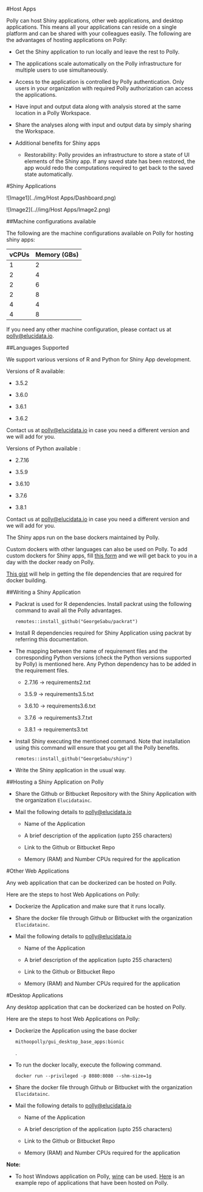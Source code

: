 #Host Apps

Polly can host Shiny applications, other web applications, and desktop applications. This means all your applications can reside on a single platform and can be shared with your colleagues easily. The following are the advantages of hosting applications on Polly: 

*	Get the Shiny application to run locally and leave the rest to Polly.

*	The applications scale automatically on the Polly infrastructure for multiple users to use simultaneously.

*	Access to the application is controlled by Polly authentication. Only users in your organization with required Polly authorization can access the applications.

*	Have input and output data along with analysis stored at the same location in a Polly Workspace.

*	Share the analyses along with input and output data by simply sharing the Workspace. 

*	Additional benefits for Shiny apps

	*	Restorability: Polly provides an infrastructure to store a state of UI elements of the Shiny app. If any saved state has been restored, the app would redo the computations required to get back to the saved state automatically. 


#Shiny Applications

![Image1](../img/Host Apps/Dashboard.png)

![Image2](..//img/Host Apps/Image2.png)

##Machine configurations available

The following are the machine configurations available on Polly for hosting shiny apps: 

| vCPUs | Memory (GBs) |
|-------|--------------|
| 1     | 2            |
| 2     | 4            |
| 2     | 6            |
| 2     | 8            |
| 4     | 4            |
| 4     | 8            |

If you need any other machine configuration, please contact us at [polly@elucidata.io](mailto:polly@elucidata.io).

##Languages Supported

We support various versions of R and Python for Shiny App development.

Versions of R available: 

*	3.5.2

*	3.6.0

*	3.6.1

*	3.6.2

Contact us at [polly@elucidata.io](mailto:polly@elucidata.io) in case you need a different version and we will add for you.

Versions of Python available : 

*	2.7.16

*	3.5.9

*	3.6.10

*	3.7.6

*	3.8.1

Contact us at [polly@elucidata.io](mailto:polly@elucidata.io) in case you need a different version and we will add for you.

The Shiny apps run on the base dockers maintained by Polly.

Custom dockers with other languages can also be used on Polly. To add custom dockers for Shiny apps, fill [this form](https://forms.gle/qsMxhxBAPsHHnqny6) and we will get back to you in a day with the docker ready on Polly.

[This gist](https://gist.github.com/GeorgeSabu/43d3e8437f4b745c96d29b433b9356ee) will help in getting the file dependencies that are required for docker building.

##Writing a Shiny Application

*	Packrat is used for R dependencies. Install packrat using the following command to avail all the Polly advantages.

	<pre><code>remotes::install_github("GeorgeSabu/packrat")</code></pre>

*	Install R dependencies required for Shiny Application using packrat by referring this documentation.

*	The mapping between the name of requirement files and the corresponding Python versions (check the Python versions supported by Polly) is mentioned here. Any Python dependency has to be added in the requirement files. 

	*	2.7.16 → requirements2.txt 

	*	3.5.9 → requirements3.5.txt

	*	3.6.10 → requirements3.6.txt

	*	3.7.6 → requirements3.7.txt

	*	3.8.1 → requirements3.txt

*	Install Shiny executing the mentioned command. Note that installation using this command will ensure that you get all the Polly benefits. 

	<pre><code>remotes::install_github("GeorgeSabu/shiny")</code></pre>

*	Write the Shiny application in the usual way.

##Hosting a Shiny Application on Polly

*	Share the Github or Bitbucket Repository with the Shiny Application with the organization `Elucidatainc`.

*	Mail the following details to [polly@elucidata.io](mailto:polly@elucidata.io)

	*	Name of the Application

	*	A brief description of the application (upto 255 characters)

	*	Link to the Github or Bitbucket Repo

	*	Memory (RAM) and Number CPUs required for the application

#Other Web Applications

Any web application that can be dockerized can be hosted on Polly.

Here are the steps to host Web Applications on Polly: 

*	Dockerize the Application and make sure that it runs locally.

*	Share the docker file through Github or Bitbucket with the organization `Elucidatainc`.

*	Mail the following details to [polly@elucidata.io](mailto:polly@elucidata.io)

	*	Name of the Application

	*	A brief description of the application (upto 255 characters)

	*	Link to the Github or Bitbucket Repo

	*	Memory (RAM) and Number CPUs required for the application

#Desktop Applications

Any desktop application that can be dockerized can be hosted on Polly.

Here are the steps to host Web Applications on Polly: 

*	Dockerize the Application using the base docker 
	
	<pre><code>mithoopolly/gui_desktop_base_apps:bionic</code></pre>.

*	To run the docker locally, execute the following command.

	<pre><code>docker run --privileged -p 8080:8080 --shm-size=1g <docker image></code></pre>

*	Share the docker file through Github or Bitbucket with the organization `Elucidatainc`.

*	Mail the following details to [polly@elucidata.io](mailto:polly@elucidata.io)

	*	Name of the Application

	*	A brief description of the application (upto 255 characters)

	*	Link to the Github or Bitbucket Repo

	*	Memory (RAM) and Number CPUs required for the application

**Note:**

*	To host Windows application on Polly, [wine](https://wiki.winehq.org/Ubuntu) can be used. [Here](https://bitbucket.org/elucidatainc/elmaven_on_web/src/master/) is an example repo of applications that have been hosted on Polly. 


